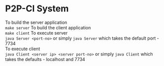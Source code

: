 # P2P-CI System

To build the server application  
``` make server ```
To build the client application  
``` make client ```
To execute server  
``` java Server <port-no> ``` or simply ``` java Server ``` which takes the default port - 7734  
To execute client  
``` java Client <server ip> <server port-no> ``` or simply  ``` java Client ``` which takes the defaults - localhost and 7734
